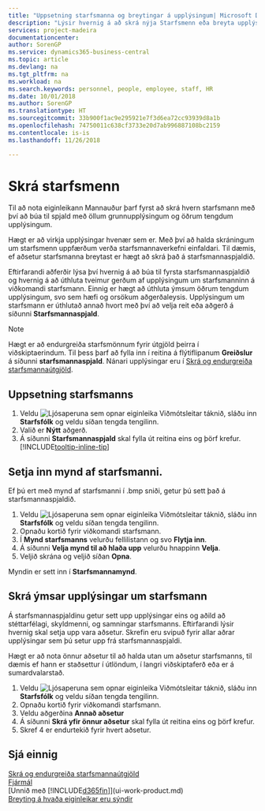 ```yaml
---
title: "Uppsetning starfsmanna og breytingar á upplýsingum| Microsoft Docs"
description: "Lýsir hvernig á að skrá nýja Starfsmenn eða breyta upplýsingum fyrir núverandi starfsmenn."
services: project-madeira
documentationcenter: 
author: SorenGP
ms.service: dynamics365-business-central
ms.topic: article
ms.devlang: na
ms.tgt_pltfrm: na
ms.workload: na
ms.search.keywords: personnel, people, employee, staff, HR
ms.date: 10/01/2018
ms.author: SorenGP
ms.translationtype: HT
ms.sourcegitcommit: 33b900f1ac9e295921e7f3d6ea72cc93939d8a1b
ms.openlocfilehash: 74750011c638cf3733e20d7ab996887108bc2159
ms.contentlocale: is-is
ms.lasthandoff: 11/26/2018

---
```

# <a name="register-employees"></a>Skrá starfsmenn
Til að nota eiginleikann Mannauður þarf fyrst að skrá hvern starfsmann með því að búa til spjald með öllum grunnupplýsingum og öðrum tengdum upplýsingum.

Hægt er að virkja upplýsingar hvenær sem er. Með því að halda skráningum um starfsmenn uppfærðum verða starfsmannaverkefni einfaldari. Til dæmis, ef aðsetur starfsmanna breytast er hægt að skrá það á starfsmannaspjaldið.

Eftirfarandi aðferðir lýsa því hvernig á að búa til fyrsta starfsmannaspjaldið og hvernig á að úthluta tveimur gerðum af upplýsingum um starfsmanninn á viðkomandi starfsmann. Einnig er hægt að úthluta ýmsum öðrum tengdum upplýsingum, svo sem hæfi og orsökum aðgerðaleysis. Upplýsingum um starfsmann er úthlutað annað hvort með því að velja reit eða aðgerð á síðunni **Starfsmannaspjald**.

> [!NOTE]  
> Hægt er að endurgreiða starfsmönnum fyrir útgjöld þeirra í viðskiptaerindum. Til þess þarf að fylla inn í reitina á flýtiflipanum **Greiðslur** á síðunni **starfsmannaspjald**. Nánari upplýsingar eru í [Skrá og endurgreiða starfsmannaútgjöld](finance-how-record-reimburse-employee-expenses.md).

## <a name="to-set-up-an-employee"></a>Uppsetning starfsmanns
1. Veldu ![Ljósaperuna sem opnar eiginleika Viðmótsleitar](media/ui-search/search_small.png "Segðu mér hvað þú vilt gera") táknið, sláðu inn **Starfsfólk** og veldu síðan tengda tengilinn.
2. Valið er **Nýtt** aðgerð.
3. Á síðunni **Starfsmannaspjald** skal fylla út reitina eins og þörf krefur. [!INCLUDE[tooltip-inline-tip](includes/tooltip-inline-tip_md.md)]

## <a name="to-insert-a-picture-of-an-employee"></a>Setja inn mynd af starfsmanni.
Ef þú ert með mynd af starfsmanni í .bmp sniði, getur þú sett það á starfsmannaspjaldið.

1. Veldu ![Ljósaperuna sem opnar eiginleika Viðmótsleitar](media/ui-search/search_small.png "Segðu mér hvað þú vilt gera") táknið, sláðu inn **Starfsfólk** og veldu síðan tengda tengilinn.
2. Opnaðu kortið fyrir viðkomandi starfsmann.
3. Í **Mynd starfsmanns** velurðu fellilistann og svo **Flytja inn**.
4. Á síðunni **Velja mynd til að hlaða upp** velurðu hnappinn **Velja**.
5. Veljið skrána og veljið síðan **Opna**.

Myndin er sett inn í **Starfsmannamynd**.

## <a name="to-register-various-information-about-an-employee"></a>Skrá ýmsar upplýsingar um starfsmann
Á starfsmannaspjaldinu getur sett upp upplýsingar eins og aðild að stéttarfélagi, skyldmenni, og samningar starfsmanns. Eftirfarandi lýsir hvernig skal setja upp vara aðsetur. Skrefin eru svipuð fyrir allar aðrar upplýsingar sem þú setur upp frá starfsmannaspjaldi.

Hægt er að nota önnur aðsetur til að halda utan um aðsetur starfsmanns, til dæmis ef hann er staðsettur í útlöndum, í langri viðskiptaferð eða er á sumardvalarstað.

1. Veldu ![Ljósaperuna sem opnar eiginleika Viðmótsleitar](media/ui-search/search_small.png "Segðu mér hvað þú vilt gera") táknið, sláðu inn **Starfsfólk** og veldu síðan tengda tengilinn.
2. Opnaðu kortið fyrir viðkomandi starfsmann.
3. Veldu aðgerðina **Annað aðsetur**
4. Á síðunni **Skrá yfir önnur aðsetur** skal fylla út reitina eins og þörf krefur.
5. Skref 4 er endurtekið fyrir hvert aðsetur.

## <a name="see-also"></a>Sjá einnig
[Skrá og endurgreiða starfsmannaútgjöld](finance-how-record-reimburse-employee-expenses.md)  
[Fjármál](finance.md)  
[Unnið með [!INCLUDE[d365fin](includes/d365fin_md.md)]](ui-work-product.md)  
[Breyting á hvaða eiginleikar eru sýndir](ui-experiences.md)

